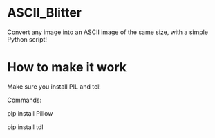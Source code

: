 # ASCII_Blitter
Convert any image into an ASCII image of the same size, with a simple Python script!


# How to make it work
Make sure you install PIL and tcl!


Commands:

  pip install Pillow
 
 
 pip install tdl
